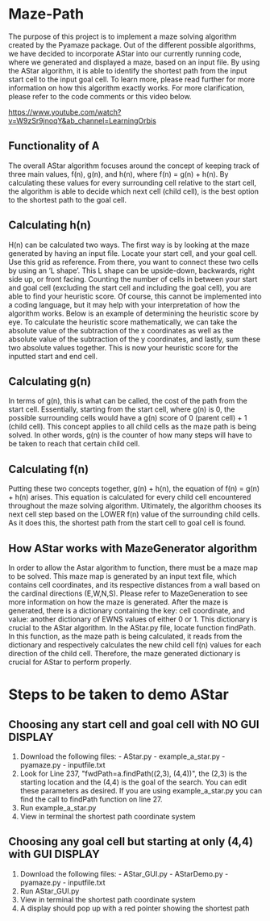 # Maze-Path

The purpose of this project is to implement a maze solving algorithm created by the Pyamaze package. Out of the different possible algorithms, we have decided to incorporate AStar into our currently running code, where we generated and displayed a maze, based on an input file. By using the AStar algorithm, it is able to identify the shortest path from the input start cell to the input goal cell. To learn more, please read further for more information on how this algorithm exactly works. For more clarification, please refer to the code comments or this video below.

https://www.youtube.com/watch?v=W9zSr9jnoqY&ab_channel=LearningOrbis

## Functionality of A
The overall AStar algorithm focuses around the concept of keeping track of three main values, f(n), g(n), and h(n), where f(n) = g(n) + h(n). By calculating these values for every surrounding cell relative to the start cell, the algorithm is able to decide which next cell (child cell), is the best option to the shortest path to the goal cell.

## Calculating h(n)
H(n) can be calculated two ways. The first way is by looking at the maze generated by having an input file. Locate your start cell, and your goal cell. Use this grid as reference. From there, you want to connect these two cells by using an ‘L shape’. This L shape can be upside-down, backwards, right side up, or front facing. Counting the number of cells in between your start and goal cell (excluding the start cell and including the goal cell), you are able to find your heuristic score. Of course, this cannot be implemented into a coding language, but it may help with your interpretation of how the algorithm works. Below is an example of determining the heuristic score by eye. To calculate the heuristic score mathematically, we can take the absolute value of the subtraction of the x coordinates as well as the absolute value of the subtraction of the y coordinates, and lastly, sum these two absolute values together. This is now your heuristic score for the inputted start and end cell.

## Calculating g(n)
In terms of g(n), this is what can be called, the cost of the path from the start cell. Essentially, starting from the start cell, where g(n) is 0, the possible surrounding cells would have a g(n) score of 0 (parent cell) + 1 (child cell). This concept applies to all child cells as the maze path is being solved. In other words, g(n) is the counter of how many steps will have to be taken to reach that certain child cell.

## Calculating f(n)
Putting these two concepts together, g(n) + h(n), the equation of f(n) = g(n) + h(n) arises. This equation is calculated for every child cell encountered throughout the maze solving algorithm. Ultimately, the algorithm chooses its next cell step based on the LOWER f(n) value of the surrounding child cells. As it does this, the shortest path from the start cell to goal cell is found.

## How AStar works with MazeGenerator algorithm
In order to allow the Astar algorithm to function, there must be a maze map to be solved. This maze map is generated by an input text file, which contains cell coordinates, and its respective distances from a wall based on the cardinal directions (E,W,N,S). Please refer to MazeGeneration to see more information on how the maze is generated. After the maze is generated, there is a dictionary containing the key: cell coordinate, and value: another dictionary of EWNS values of either 0 or 1. This dictionary is crucial to the AStar algorithm. In the AStar.py file, locate function findPath. In this function, as the maze path is being calculated, it reads from the dictionary and respectively calculates the new child cell f(n) values for each direction of the child cell. Therefore, the maze generated dictionary is crucial for AStar to perform properly.

# Steps to be taken to demo AStar
## Choosing any start cell and goal cell with NO GUI DISPLAY
1. Download the following files:
        - AStar.py
        - example_a_star.py
        - pyamaze.py
        - inputfile.txt
2. Look for Line 237, "fwdPath=a.findPath((2,3), (4,4))", the (2,3) is the starting location and the (4,4) is the goal of the search. You can edit these parameters as desired. If you are using example_a_star.py you can find the call to findPath function on line 27.  
3. Run example_a_star.py
4. View in terminal the shortest path coordinate system

## Choosing any goal cell but starting at only (4,4) with GUI DISPLAY
1. Download the following files:
        - AStar_GUI.py
        - AStarDemo.py
        - pyamaze.py
        - inputfile.txt
2. Run AStar_GUI.py
3. View in terminal the shortest path coordinate system
4. A display should pop up with a red pointer showing the shortest path


